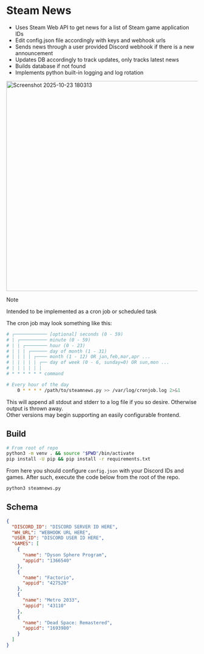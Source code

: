 # Steam News

- Uses Steam Web API to get news for a list of Steam game application IDs
- Edit config.json file accordingly with keys and webhook urls
- Sends news through a user provided Discord webhook if there is a new announcement
- Updates DB accordingly to track updates, only tracks latest news
- Builds database if not found
- Implements python built-in logging and log rotation

<img width="519" height="554" alt="Screenshot 2025-10-23 180313" src="https://github.com/user-attachments/assets/9682486e-643e-4235-b7e6-061b51fb8339" />

> [!NOTE]
> Intended to be implemented as a cron job or scheduled task

The cron job may look something like this:
```bash
# ┌──────────── [optional] seconds (0 - 59)
# | ┌────────── minute (0 - 59)
# | | ┌──────── hour (0 - 23)
# | | | ┌────── day of month (1 - 31)
# | | | | ┌──── month (1 - 12) OR jan,feb,mar,apr ...
# | | | | | ┌── day of week (0 - 6, sunday=0) OR sun,mon ...
# | | | | | |
# * * * * * * command

# Every hour of the day
    0 * * * * /path/to/steamnews.py >> /var/log/cronjob.log 2>&1
```
This will append all stdout and stderr to a log file if you so desire. Otherwise output is thrown away.  
Other versions may begin supporting an easily configurable frontend.

## Build

```bash
# From root of repo
python3 -m venv . && source "$PWD"/bin/activate
pip install -U pip && pip install -r requirements.txt
```
From here you should configure `config.json` with your Discord IDs and games. After such,
execute the code below from the root of the repo.

```bash
python3 steamnews.py
```
Schema
--------

```json
{
  "DISCORD_ID": "DISCORD SERVER ID HERE",
  "WH_URL": "WEBHOOK URL HERE",
  "USER_ID": "DISCORD USER ID HERE",
  "GAMES": [
    {
      "name": "Dyson Sphere Program",
      "appid": "1366540"
    },
    {
      "name": "Factorio",
      "appid": "427520"
    },
    {
      "name": "Metro 2033",
      "appid": "43110"
    },
    {
      "name": "Dead Space: Remastered",
      "appid": "1693980"
    }
  ]
}
```
